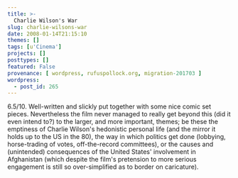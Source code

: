 ```yaml
---
title: >-
  Charlie Wilson's War
slug: charlie-wilsons-war
date: 2008-01-14T21:15:10
themes: []
tags: [u'Cinema']
projects: []
posttypes: []
featured: False
provenance: [ wordpress, rufuspollock.org, migration-201703 ]
wordpress:
  - post_id: 265
---
```


6.5/10. Well-written and slickly put together with some nice comic set pieces. Nevertheless the film never managed to really get beyond this (did it even intend to?) to the larger, and more important, themes; be these the emptiness of Charlie Wilson's hedonistic personal life (and the mirror it holds up to the US in the 80), the way in which politics get done (lobbying, horse-trading of votes, off-the-record committees), or the causes and (unintended) consequences of the United States' involvement in Afghanistan (which despite the film's pretension to more serious engagement is still so over-simplified as to border on caricature).

